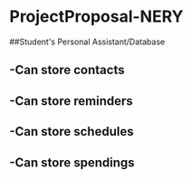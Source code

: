 # ProjectProposal-NERY

##Student's Personal Assistant/Database
##      -Can store contacts
##      -Can store reminders
##      -Can store schedules
##      -Can store spendings
       
